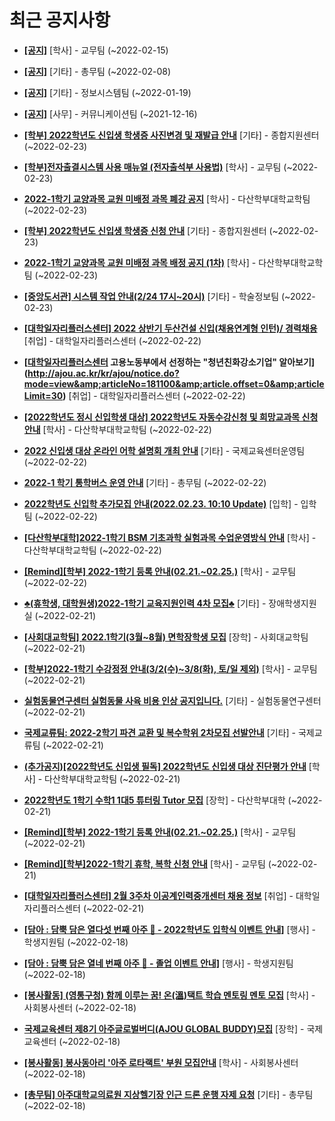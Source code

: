 # 최근 공지사항

* **[[공지]](http://ajou.ac.kr/kr/ajou/notice.do?mode=view&amp;articleNo=180874&amp;article.offset=0&amp;articleLimit=30)**
 [학사] - 교무팀 (~2022-02-15)

* **[[공지]](http://ajou.ac.kr/kr/ajou/notice.do?mode=view&amp;articleNo=180493&amp;article.offset=0&amp;articleLimit=30)**
 [기타] - 총무팀 (~2022-02-08)

* **[[공지]](http://ajou.ac.kr/kr/ajou/notice.do?mode=view&amp;articleNo=179802&amp;article.offset=0&amp;articleLimit=30)**
 [기타] - 정보시스템팀 (~2022-01-19)

* **[[공지]](http://ajou.ac.kr/kr/ajou/notice.do?mode=view&amp;articleNo=147976&amp;article.offset=0&amp;articleLimit=30)**
 [사무] - 커뮤니케이션팀 (~2021-12-16)

* **[[학부] 2022학년도 신입생 학생증 사진변경 및 재발급 안내](http://ajou.ac.kr/kr/ajou/notice.do?mode=view&amp;articleNo=181150&amp;article.offset=0&amp;articleLimit=30)**
 [기타] - 종합지원센터 (~2022-02-23)

* **[[학부]전자출결시스템 사용 매뉴얼 (전자출석부 사용법)](http://ajou.ac.kr/kr/ajou/notice.do?mode=view&amp;articleNo=181143&amp;article.offset=0&amp;articleLimit=30)**
 [학사] - 교무팀 (~2022-02-23)

* **[2022-1학기 교양과목 교원 미배정 과목 폐강 공지](http://ajou.ac.kr/kr/ajou/notice.do?mode=view&amp;articleNo=181141&amp;article.offset=0&amp;articleLimit=30)**
 [학사] - 다산학부대학교학팀 (~2022-02-23)

* **[[학부] 2022학년도 신입생 학생증 신청 안내](http://ajou.ac.kr/kr/ajou/notice.do?mode=view&amp;articleNo=181140&amp;article.offset=0&amp;articleLimit=30)**
 [기타] - 종합지원센터 (~2022-02-23)

* **[2022-1학기 교양과목 교원 미배정 과목 배정 공지 (1차)](http://ajou.ac.kr/kr/ajou/notice.do?mode=view&amp;articleNo=181138&amp;article.offset=0&amp;articleLimit=30)**
 [학사] - 다산학부대학교학팀 (~2022-02-23)

* **[[중앙도서관] 시스템 작업 안내(2/24 17시~20시)](http://ajou.ac.kr/kr/ajou/notice.do?mode=view&amp;articleNo=181133&amp;article.offset=0&amp;articleLimit=30)**
 [기타] - 학술정보팀 (~2022-02-23)

* **[[대학일자리플러스센터] 2022 상반기 두산건설 신입(채용연계형 인턴)/ 경력채용](http://ajou.ac.kr/kr/ajou/notice.do?mode=view&amp;articleNo=181123&amp;article.offset=0&amp;articleLimit=30)**
 [취업] - 대학일자리플러스센터 (~2022-02-22)

* **[[대학일자리플러스센터](WORKNET) 고용노동부에서 선정하는 &quot;청년친화강소기업&quot; 알아보기](http://ajou.ac.kr/kr/ajou/notice.do?mode=view&amp;articleNo=181100&amp;article.offset=0&amp;articleLimit=30)**
 [취업] - 대학일자리플러스센터 (~2022-02-22)

* **[[2022학년도 정시 신입학생 대상] 2022학년도 자동수강신청 및 희망교과목 신청 안내](http://ajou.ac.kr/kr/ajou/notice.do?mode=view&amp;articleNo=181096&amp;article.offset=0&amp;articleLimit=30)**
 [학사] - 다산학부대학교학팀 (~2022-02-22)

* **[2022 신입생 대상 온라인 어학 설명회 개최 안내](http://ajou.ac.kr/kr/ajou/notice.do?mode=view&amp;articleNo=181092&amp;article.offset=0&amp;articleLimit=30)**
 [기타] - 국제교육센터운영팀 (~2022-02-22)

* **[2022-1 학기 통학버스 운영 안내](http://ajou.ac.kr/kr/ajou/notice.do?mode=view&amp;articleNo=181090&amp;article.offset=0&amp;articleLimit=30)**
 [기타] - 총무팀 (~2022-02-22)

* **[2022학년도 신입학 추가모집 안내(2022.02.23. 10:10 Update)](http://ajou.ac.kr/kr/ajou/notice.do?mode=view&amp;articleNo=181081&amp;article.offset=0&amp;articleLimit=30)**
 [입학] - 입학팀 (~2022-02-22)

* **[[다산학부대학]2022-1학기 BSM 기초과학 실험과목 수업운영방식 안내](http://ajou.ac.kr/kr/ajou/notice.do?mode=view&amp;articleNo=181080&amp;article.offset=0&amp;articleLimit=30)**
 [학사] - 다산학부대학교학팀 (~2022-02-22)

* **[[Remind][학부] 2022-1학기 등록 안내(02.21.~02.25.)](http://ajou.ac.kr/kr/ajou/notice.do?mode=view&amp;articleNo=181074&amp;article.offset=0&amp;articleLimit=30)**
 [학사] - 교무팀 (~2022-02-22)

* **[♣(휴학생, 대학원생)2022-1학기 교육지원인력 4차 모집♣](http://ajou.ac.kr/kr/ajou/notice.do?mode=view&amp;articleNo=181070&amp;article.offset=0&amp;articleLimit=30)**
 [기타] - 장애학생지원실 (~2022-02-21)

* **[[사회대교학팀] 2022.1학기(3월~8월) 면학장학생 모집](http://ajou.ac.kr/kr/ajou/notice.do?mode=view&amp;articleNo=181068&amp;article.offset=0&amp;articleLimit=30)**
 [장학] - 사회대교학팀 (~2022-02-21)

* **[[학부]2022-1학기 수강정정 안내(3/2(수)~3/8(화), 토/일 제외)](http://ajou.ac.kr/kr/ajou/notice.do?mode=view&amp;articleNo=181060&amp;article.offset=0&amp;articleLimit=30)**
 [학사] - 교무팀 (~2022-02-21)

* **[실험동물연구센터 실험동물 사육 비용 인상 공지입니다.](http://ajou.ac.kr/kr/ajou/notice.do?mode=view&amp;articleNo=181055&amp;article.offset=0&amp;articleLimit=30)**
 [기타] - 실험동물연구센터 (~2022-02-21)

* **[국제교류팀: 2022-2학기 파견 교환 및 복수학위 2차모집 선발안내](http://ajou.ac.kr/kr/ajou/notice.do?mode=view&amp;articleNo=181042&amp;article.offset=0&amp;articleLimit=30)**
 [기타] - 국제교류팀 (~2022-02-21)

* **[(추가공지)[2022학년도 신입생 필독] 2022학년도 신입생 대상 진단평가 안내](http://ajou.ac.kr/kr/ajou/notice.do?mode=view&amp;articleNo=181039&amp;article.offset=0&amp;articleLimit=30)**
 [학사] - 다산학부대학교학팀 (~2022-02-21)

* **[2022학년도 1학기 수학1 1대5 튜터링 Tutor 모집](http://ajou.ac.kr/kr/ajou/notice.do?mode=view&amp;articleNo=181025&amp;article.offset=0&amp;articleLimit=30)**
 [장학] - 다산학부대학 (~2022-02-21)

* **[[Remind][학부] 2022-1학기 등록 안내(02.21.~02.25.)](http://ajou.ac.kr/kr/ajou/notice.do?mode=view&amp;articleNo=181020&amp;article.offset=0&amp;articleLimit=30)**
 [학사] - 교무팀 (~2022-02-21)

* **[[Remind][학부]2022-1학기 휴학, 복학 신청 안내](http://ajou.ac.kr/kr/ajou/notice.do?mode=view&amp;articleNo=181019&amp;article.offset=0&amp;articleLimit=30)**
 [학사] - 교무팀 (~2022-02-21)

* **[[대학일자리플러스센터] 2월 3주차 이공계인력중개센터 채용 정보](http://ajou.ac.kr/kr/ajou/notice.do?mode=view&amp;articleNo=181017&amp;article.offset=0&amp;articleLimit=30)**
 [취업] - 대학일자리플러스센터 (~2022-02-21)

* **[[담아 : 담뿍 담은 열다섯 번째 아주 📮 - 2022학년도 입학식 이벤트 안내]](http://ajou.ac.kr/kr/ajou/notice.do?mode=view&amp;articleNo=181004&amp;article.offset=0&amp;articleLimit=30)**
 [행사] - 학생지원팀 (~2022-02-18)

* **[[담아 : 담뿍 담은 열네 번째 아주 📮 - 졸업 이벤트 안내]](http://ajou.ac.kr/kr/ajou/notice.do?mode=view&amp;articleNo=181000&amp;article.offset=0&amp;articleLimit=30)**
 [행사] - 학생지원팀 (~2022-02-18)

* **[[봉사활동] (영통구청) 함께 이루는 꿈! 온(溫)택트 학습 멘토링 멘토 모집](http://ajou.ac.kr/kr/ajou/notice.do?mode=view&amp;articleNo=180998&amp;article.offset=0&amp;articleLimit=30)**
 [학사] - 사회봉사센터 (~2022-02-18)

* **[국제교육센터 제8기 아주글로벌버디(AJOU GLOBAL BUDDY)모집](http://ajou.ac.kr/kr/ajou/notice.do?mode=view&amp;articleNo=180989&amp;article.offset=0&amp;articleLimit=30)**
 [장학] - 국제교육센터 (~2022-02-18)

* **[[봉사활동] 봉사동아리 &#x27;아주 로타랙트&#x27; 부원 모집안내](http://ajou.ac.kr/kr/ajou/notice.do?mode=view&amp;articleNo=180988&amp;article.offset=0&amp;articleLimit=30)**
 [학사] - 사회봉사센터 (~2022-02-18)

* **[[총무팀] 아주대학교의료원 지상헬기장 인근 드론 운행 자제 요청](http://ajou.ac.kr/kr/ajou/notice.do?mode=view&amp;articleNo=180987&amp;article.offset=0&amp;articleLimit=30)**
 [기타] - 총무팀 (~2022-02-18)
